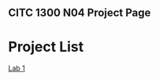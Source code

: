 ## CITC 1300 N04 Project Page

<h1>Project List</h1>

<a href="lab1/index.html" target="_blank">Lab 1</a>

